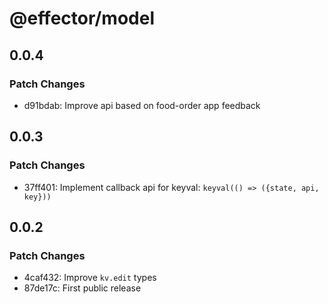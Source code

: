 # @effector/model

## 0.0.4

### Patch Changes

- d91bdab: Improve api based on food-order app feedback

## 0.0.3

### Patch Changes

- 37ff401: Implement callback api for keyval: `keyval(() => ({state, api, key}))`

## 0.0.2

### Patch Changes

- 4caf432: Improve `kv.edit` types
- 87de17c: First public release
